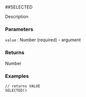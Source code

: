 ##SELECTED

Description

### Parameters
`value` : Number (required) - argument

### Returns
Number

### Examples
```
// returns VALUE
SELECTED()
```